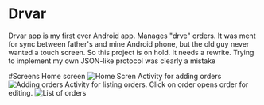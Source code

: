 # Drvar
Drvar app is my first ever Android app. Manages "drve" orders. It was ment for sync between father's and mine Android phone, but the old guy never wanted a touch screen. So this project is on hold. It needs a rewrite. Trying to implement my own JSON-like protocol was clearly a mistake

#Screens
Home screen
![Home Scren](https://cloud.githubusercontent.com/assets/7703090/15180680/5730e33a-1783-11e6-871d-179eebc84b7b.png)
Activity for adding orders
![Adding orders](https://cloud.githubusercontent.com/assets/7703090/15180681/5735ce72-1783-11e6-957a-31ae02707b08.png)
Activity for listing orders. Click on order opens order for editing.
![List of orders](https://cloud.githubusercontent.com/assets/7703090/15180682/573a5a3c-1783-11e6-915b-55c821b17c11.png)
